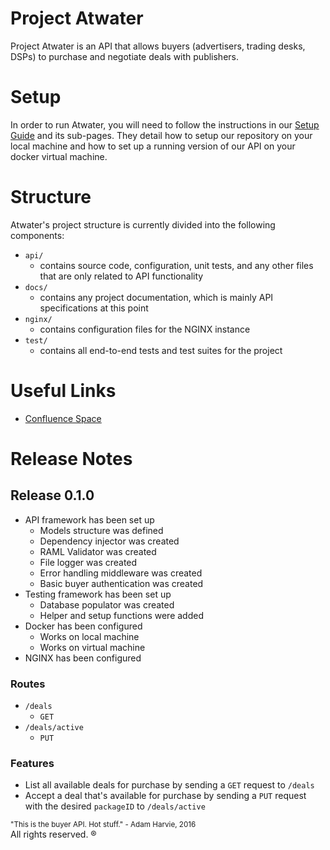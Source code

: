 # Project Atwater
Project Atwater is an API that allows buyers (advertisers, trading desks, DSPs) to purchase and negotiate deals with publishers.

# Setup
In order to run Atwater, you will need to follow the instructions in our [Setup Guide](http://confluence.indexexchange.com/display/ATW/Setup) and its sub-pages.
They detail how to setup our repository on your local machine and how to set up a running version of our API on your docker virtual machine.

# Structure
Atwater's project structure is currently divided into the following components:
- `api/`
    - contains source code, configuration, unit tests, and any other files that are only related to API functionality
- `docs/`
    - contains any project documentation, which is mainly API specifications at this point
- `nginx/`
    - contains configuration files for the NGINX instance
- `test/`
    - contains all end-to-end tests and test suites for the project

# Useful Links
- [Confluence Space](http://confluence.indexexchange.com/display/ATW/Overview)

# Release Notes
## Release 0.1.0
- API framework has been set up
    - Models structure was defined
    - Dependency injector was created
    - RAML Validator was created
    - File logger was created
    - Error handling middleware was created
    - Basic buyer authentication was created
- Testing framework has been set up
    - Database populator was created
    - Helper and setup functions were added
- Docker has been configured
    - Works on local machine
    - Works on virtual machine
- NGINX has been configured

### Routes
- `/deals`
    - `GET`
- `/deals/active`
    - `PUT`

### Features
- List all available deals for purchase by sending a `GET` request to `/deals`
- Accept a deal that's available for purchase by sending a `PUT` request with the desired `packageID` to `/deals/active`    


<sup>"This is the buyer API. Hot stuff." - Adam Harvie, 2016</sup>  
All rights reserved. ®

